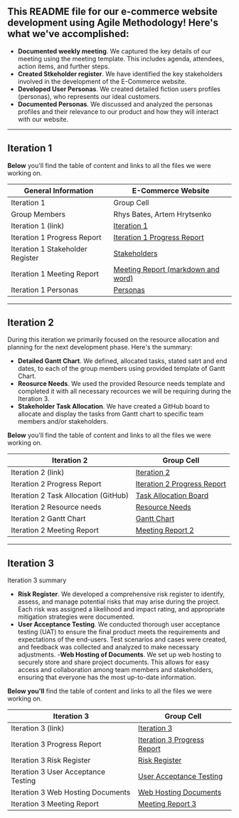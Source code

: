 ## This README file for our e-commerce website development using Agile Methodology! Here's what we've accomplished:

- **Documented weekly meeting**. We captured the key details of our meeting using the meeting template. This includes agenda, attendees, action items, and further steps.
- **Created Stkeholder register**. We have identified the key stakeholders involved in the development of the E-Commerce website.
- **Developed User Personas**. We created detailed fiction users profiles (personas), who represents our ideal customers.
- **Documented Personas**. We discussed and analyzed the personas profiles and their relevance to our product and how they will interact with our website.  
___
## Iteration 1

**Below** you'll find the table of content and links to all the files we were working on. 

|General Information | E-Commerce Website |
| --------------------|-----------------------|
| Iteration 1 | Group Cell |
| Group Members | Rhys Bates, Artem Hrytsenko |
| Iteration 1 (link) | [Iteration 1](https://github.com/ArtemHrytsenko04/Agile-Projects-Iteartion1-/tree/main/Iteration%201) |
| Iteration 1 Progress Report | [Iteration 1 Progress Report](https://github.com/ArtemHrytsenko04/Agile-Projects-Iteartion1-/tree/main/Iteration%201/Progress%20report%20(to%20submit)) |
| Iteration 1 Stakeholder Register | [Stakeholders](https://github.com/ArtemHrytsenko04/Agile-Projects-Iteartion1-/tree/main/Iteration%201/stakeholder%20register) |
| Iteration 1 Meeting Report | [Meeting Report (markdown and word)](https://github.com/ArtemHrytsenko04/Agile-Projects-Iteartion1-/tree/main/Iteration%201/Meeting%20Report) |
| Iteration 1 Personas | [Personas](https://github.com/ArtemHrytsenko04/Agile-Projects-Iteartion1-/tree/main/Iteration%201/Personas) | 

___

## Iteration 2 

During this iteration we primarily focused on the resource allocation and planning for the next development phase. Here's the summary: 

- **Detailed Gantt Chart**. We defined, allocated tasks, stated satrt and end dates, to each of the group members using provided template of Gantt Chart.
- **Reosurce Needs**. We used the provided Resource needs template and completed it with all necessary recources we will be requiring during the Iteration 3.
- **Stakeholder Task Allocation**. We have created a GitHub board to allocate and display the tasks from Gantt chart to specific team members and/or stakeholders. 

**Below** you'll find the table of content and links to all the files we were working on. 

|Iteration 2 | Group Cell |
| ----------- | --------- |
| Iteration 2 (link) | [Iteration 2](https://github.com/ArtemHrytsenko04/Agile-Projects-Iteartion1-/tree/main/Iteration%202) |
| Iteration 2 Progress Report | [Iteration 2 Progress Report](https://github.com/ArtemHrytsenko04/Agile-Projects-Iteartion1-/tree/main/Iteration%202) |
| Iteration 2 Task Allocation (GitHub) | [Task Allocation Board](https://github.com/ArtemHrytsenko04/Agile-Projects-Iteartion1-/issues)
| Iteration 2 Resource needs | [Resource Needs](https://github.com/ArtemHrytsenko04/Agile-Projects-Iteartion1-/tree/main/Iteration%202) |
| Iteration 2 Gantt Chart | [Gantt Chart](https://github.com/ArtemHrytsenko04/Agile-Projects-Iteartion1-/tree/main/Iteration%202) |
| Iteration 2 Meeting Report | [Meeting Report 2](https://github.com/ArtemHrytsenko04/Agile-Projects-Iteartion1-/tree/main/Iteration%202) |

___

## Iteration 3

Iteration 3 summary

- **Risk Register**. We developed a comprehensive risk register to identify, assess, and manage potential risks that may arise during the project. Each risk was assigned a likelihood and impact rating, and appropriate mitigation strategies were documented.
- **User Acceptance Testing**. We conducted thorough user acceptance testing (UAT) to ensure the final product meets the requirements and expectations of the end-users. Test scenarios and cases were created, and feedback was collected and analyzed to make necessary adjustments.
-**Web Hosting of Documents**. We set up web hosting to securely store and share project documents. This allows for easy access and collaboration among team members and stakeholders, ensuring that everyone has the most up-to-date information.

**Below you'll** find the table of content and links to all the files we were working on. 

|Iteration 3 | Group Cell |
| ----------- | --------- |
| Iteration 3 (link) | [Iteration 3](https://github.com/ArtemHrytsenko04/Agile-Projects-Iteartion1-/tree/main/Iteration%203) |
| Iteration 3 Progress Report | [Iteration 3 Progress Report](https://github.com/ArtemHrytsenko04/Agile-Projects-Iteartion1-/tree/main/Iteration%203) |
| Iteration 3 Risk Register | [Risk Register](https://github.com/ArtemHrytsenko04/Agile-Projects-Iteartion1-/tree/main/Iteration%203) |
| Iteration 3 User Acceptance Testing | [User Acceptance Testing](https://github.com/ArtemHrytsenko04/Agile-Projects-Iteartion1-/tree/main/Iteration%203) |
| Iteration 3 Web Hosting Documents | [Web Hosting Documents](https://github.com/ArtemHrytsenko04/Agile-Projects-Iteartion1-/tree/main/docs) |
| Iteration 3 Meeting Report | [Meeting Report 3](https://github.com/ArtemHrytsenko04/Agile-Projects-Iteartion1-/tree/main/Iteration%203) |





